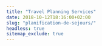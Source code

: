 ```yaml
---
title: "Travel Planning Services"
date: 2018-10-12T18:16:00+02:00
slug: "planification-de-sejours/"
headless: true
sitemap_exclude: true
---
```



